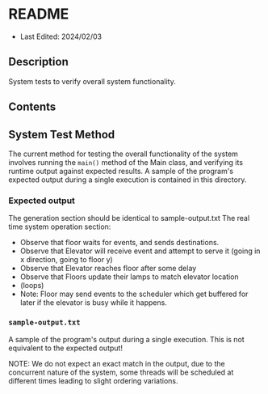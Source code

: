 # README
* Last Edited: 2024/02/03

## Description
System tests to verify overall system functionality.

## Contents

## System Test Method
The current method for testing the overall functionality of the system involves running the `main()` method of the Main class, and verifying its runtime output against expected results. 
A sample of the program's expected output during a single execution is contained in this directory.

### Expected output

The generation section should be identical to sample-output.txt
The real time system operation section:
- Observe that floor waits for events, and sends destinations.
- Observe that Elevator will receive event and attempt to serve it (going in x direction, going to floor y)
- Observe that Elevator reaches floor after some delay
- Observe that Floors update their lamps to match elevator location
- (loops)
- Note: Floor may send events to the scheduler which get buffered for later if the elevator is busy while it happens.

### `sample-output.txt`
A sample of the program's output during a single execution. This is not equivalent to the expected output!

NOTE: We do not expect an exact match in the output, due to the concurrent nature of the system,
some threads will be scheduled at different times leading to slight ordering variations.
